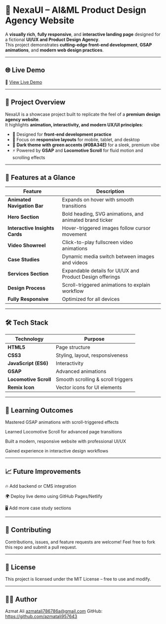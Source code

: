 # 🚀 NexaUI – AI&ML Product Design Agency Website

A **visually rich**, **fully responsive**, and **interactive landing page** designed for a fictional **UI/UX and Product Design Agency**.  
This project demonstrates **cutting-edge front-end development**, **GSAP animations**, and **modern web design practices**.

---

## 🌐 Live Demo

🔗 [View Live Demo](http://127.0.0.1:5500/index.html)

---

## 📖 Project Overview

NexaUI is a showcase project built to replicate the feel of a **premium design agency website**.  
It highlights **animation, interactivity, and modern UX/UI principles**:

- 🎯 Designed for **front-end development practice**  
- 🌟 Focus on **responsive layouts** for mobile, tablet, and desktop  
- 🎨 **Dark theme with green accents (#0BA34E)** for a sleek, premium vibe  
- ⚡ Powered by **GSAP** and **Locomotive Scroll** for fluid motion and scrolling effects  

---

## 🎨 Features at a Glance

| Feature                        | Description                                                  |
|--------------------------------|--------------------------------------------------------------|
| **Animated Navigation Bar**    | Expands on hover with smooth transitions                    |
| **Hero Section**               | Bold heading, SVG animations, and animated brand ticker     |
| **Interactive Insights Cards** | Hover-triggered images follow cursor movement               |
| **Video Showreel**             | Click-to-play fullscreen video animations                   |
| **Case Studies**               | Dynamic media switch between images and videos              |
| **Services Section**           | Expandable details for UI/UX and Product Design offerings   |
| **Design Process**             | Scroll-triggered animations to explain workflow            |
| **Fully Responsive**           | Optimized for all devices                                  |

---

## 🛠️ Tech Stack

| Technology            | Purpose                              |
|----------------------|-------------------------------------|
| **HTML5**            | Page structure                     |
| **CSS3**             | Styling, layout, responsiveness    |
| **JavaScript (ES6)** | Interactivity                      |
| **GSAP**             | Advanced animations                |
| **Locomotive Scroll**| Smooth scrolling & scroll triggers |
| **Remix Icon**       | Vector icons for UI elements       |

---

## 🎯 Learning Outcomes

Mastered GSAP animations with scroll-triggered effects

Learned Locomotive Scroll for advanced page transitions

Built a modern, responsive website with professional UI/UX

Gained experience in interactive design workflows

---

## 📈 Future Improvements

🔥 Add backend or CMS integration

🌍 Deploy live demo using GitHub Pages/Netlify

🖥️ Add more case study sections

---

## 🤝 Contributing

Contributions, issues, and feature requests are welcome!
Feel free to fork this repo and submit a pull request.

---

## 📜 License

This project is licensed under the MIT License – free to use and modify.

---

## 👨‍💻 Author

Azmat Ali
azmatali786786a@gmail.com
GitHub: https://github.com/azmatali957643
